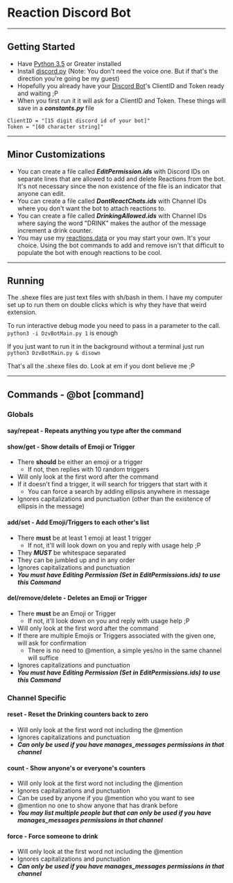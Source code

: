 # Reaction Discord Bot
____
## Getting Started
* Have [Python 3.5](https://www.python.org/downloads/) or Greater installed
* Install [discord.py](https://github.com/Rapptz/discord.py) (Note: You don't need the voice one. But if that's the direction you're going be my guest)
* Hopefully you already have your [Discord Bot](https://discordapp.com/developers/applications/me)'s ClientID and Token ready and waiting ;P
* When you first run it it will ask for a ClientID and Token. These things will save in a ***constants.py*** file
```
ClientID = "[15 digit discord id of your bot]"
Token = "[60 character string]"
```
____
## Minor Customizations
* You can create a file called ***EditPermission.ids*** with Discord IDs on separate lines that are allowed to add and delete Reactions from the bot. It's not necessary since the non existence of the file is an indicator that anyone can edit.  
* You can create a file called ***DontReactChats.ids*** with Channel IDs where you don't want the bot to attach reactions to.
* You can create a file called ***DrinkingAllowed.ids*** with Channel IDs where saying the word "DRINK" makes the author of the message increment a drink counter.
* You may use my [reactions.data](https://www.dropbox.com/s/9g25ke0g90sh32s/reactions.data?dl=0) or you may start your own. It's your choice. Using the bot commands to add and remove isn't that difficult to populate the bot with enough reactions to be cool.
____
## Running
The .shexe files are just text files with sh/bash in them. I have my computer set up to run them on double clicks which is why they have that weird extension.  

To run interactive debug mode you need to pass in a parameter to the call. `python3 -i DzvBotMain.py 1` is enough  

If you just want to run it in the background without a terminal just run `python3 DzvBotMain.py & disown`  

That's all the .shexe files do. Look at em if you dont believe me ;P  
____
## Commands - @bot [command]
### Globals
#### say/repeat - Repeats anything you type after the command

#### show/get - Show details of Emoji or Trigger
* There **should** be either an emoji or a trigger
	* If not, then replies with 10 random triggers
* Will only look at the first word after the command
* If it doesn't find a trigger, it will search for triggers that start with it
	* You can force a search by adding ellipsis anywhere in message
* Ignores capitalizations and punctuation (other than the existence of ellipsis in the message)

#### add/set - Add Emoji/Triggers to each other's list
* There **must** be at least 1 emoji at least 1 trigger
	* If not, it'll will look down on you and reply with usage help ;P
* They ***MUST*** be whitespace separated
* They can be jumbled up and in any order
* Ignores capitalizations and punctuation
* ***You must have Editing Permission (Set in EditPermissions.ids) to use this Command***

#### del/remove/delete - Deletes an Emoji or Trigger
* There **must** be an Emoji or Trigger
	* If not, it'll look down on you and reply with usage help ;P
* Will only look at the first word after the command
* If there are multiple Emojis or Triggers associated with the given one, will ask for confirmation
	* There is no need to @mention, a simple yes/no in the same channel will suffice
* Ignores capitalizations and punctuation
* ***You must have Editing Permission (Set in EditPermissions.ids) to use this Command***

### Channel Specific
#### reset - Reset the Drinking counters back to zero
* Will only look at the first word not including the @mention
* Ignores capitalizations and punctuation
* ***Can only be used if you have manages_messages permissions in that channel***
#### count - Show anyone's or everyone's counters
* Will only look at the first word not including the @mention
* Ignores capitalizations and punctuation
* Can be used by anyone if you @mention who you want to see
* @mention no one to show anyone that has drank before
* ***You may list multiple people but that can only be used if you have manages_messages permissions in that channel***
#### force - Force someone to drink
* Will only look at the first word not including the @mention
* Ignores capitalizations and punctuation
* ***Can only be used if you have manages_messages permissions in that channel***